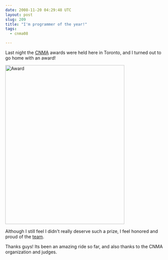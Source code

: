 ```yaml
---
date: 2008-11-20 04:29:48 UTC
layout: post
slug: 209
title: "I'm programmer of the year!"
tags:
  - cnma08

---
```

<p>Last night the <a href="http://www.cnma.ca/">CNMA</a> awards were held here in Toronto, and I turned out to go home with an award!</p>

<p><a href="http://www.flickr.com/photos/topener/3043368427/" title="Award by Topener, on Flickr"><img src="http://farm4.static.flickr.com/3062/3043368427_7e630b44dd.jpg" width="375" height="500" alt="Award" /></a></p>

<p>Although I still feel I didn't really deserve such a prize, I feel honored and proud of the <a href="http://www.filemobile.com/">team</a>.</p>

<p>Thanks guys! Its been an amazing ride so far, and also thanks to the CNMA organization and judges.</p>

